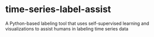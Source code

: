 # time-series-label-assist
A Python-based labeling tool that uses self-supervised learning and visualizations to assist humans in labeling time series data
